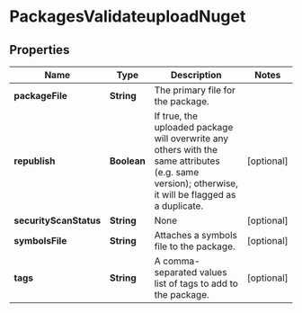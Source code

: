 
# PackagesValidateuploadNuget

## Properties
Name | Type | Description | Notes
------------ | ------------- | ------------- | -------------
**packageFile** | **String** | The primary file for the package. | 
**republish** | **Boolean** | If true, the uploaded package will overwrite any others with the same attributes (e.g. same version); otherwise, it will be flagged as a duplicate. |  [optional]
**securityScanStatus** | **String** | None |  [optional]
**symbolsFile** | **String** | Attaches a symbols file to the package. |  [optional]
**tags** | **String** | A comma-separated values list of tags to add to the package. |  [optional]




